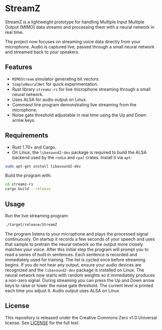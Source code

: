# StreamZ

StreamZ is a lightweight prototype for handling Multiple Input Multiple Output (MIMO) data streams and processing them with a neural network in real time.

The project now focuses on streaming voice data directly from your microphone. Audio is captured live, passed through a small neural network and streamed back to your speakers.

## Features

- `MIMOStream` simulator generating bit vectors.
- `SimpleNeuralNet` for quick experimentation.
- Rust library `streamz-rs` for live microphone streaming through a small neural network.
- Uses ALSA for audio output on Linux.
- Command line program demonstrating live streaming from the microphone.
- Noise gate threshold adjustable in real time using the Up and Down arrow keys.

## Requirements

- Rust 1.70+ and Cargo.
- On Linux, the `libasound2-dev` package is required to build the ALSA backend
  used by the `rodio` and `cpal` crates. Install it via `apt`:

```bash
sudo apt-get install libasound2-dev
```

Build the program with:

```bash
cd streamz-rs
cargo build --release
```

## Usage

Run the live streaming program:

```bash
./target/release/StreamZ
```

The program listens to your microphone and plays the processed signal continuously.
On startup it records a few seconds of your speech and uses that sample to pretrain
the neural network so the output more closely matches your voice. After this
initial step the program will prompt you to read a series of built‑in sentences.
Each sentence is recorded and immediately used for training. The list is cycled
once before streaming begins.
If you do not hear any output, ensure your audio devices are recognized and the
`libasound2-dev` package is installed on Linux. The neural network now starts
with random weights so it immediately produces a non-zero signal.
During streaming you can press the Up and Down arrow keys to raise or lower the
noise gate threshold. The current level is printed each time you adjust it.
Audio output uses ALSA on Linux.

## License

This repository is released under the Creative Commons Zero v1.0 Universal license. See [LICENSE](LICENSE) for the full text.
